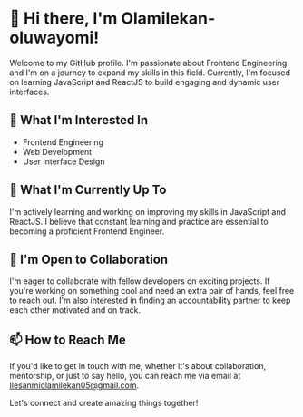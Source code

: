 # 👋 Hi there, I'm Olamilekan-oluwayomi!

Welcome to my GitHub profile. I'm passionate about Frontend Engineering and I'm on a journey to expand my skills in this field. Currently, I'm focused on learning JavaScript and ReactJS to build engaging and dynamic user interfaces.

## 👀 What I'm Interested In

- Frontend Engineering
- Web Development
- User Interface Design

## 🌱 What I'm Currently Up To

I'm actively learning and working on improving my skills in JavaScript and ReactJS. I believe that constant learning and practice are essential to becoming a proficient Frontend Engineer.

## 💞️ I'm Open to Collaboration

I'm eager to collaborate with fellow developers on exciting projects. If you're working on something cool and need an extra pair of hands, feel free to reach out. I'm also interested in finding an accountability partner to keep each other motivated and on track.

## 📫 How to Reach Me

If you'd like to get in touch with me, whether it's about collaboration, mentorship, or just to say hello, you can reach me via email at Ilesanmiolamilekan05@gmail.com.

Let's connect and create amazing things together!
